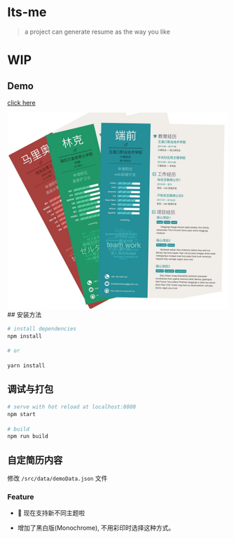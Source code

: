 # Its-me

> a project can generate resume as the way you like

# WIP

## Demo

[click here](https://jeoy.github.io/its-me/demo/)

<img src='./src/assets/themes.jpg' />
## 安装方法

```bash
# install dependencies
npm install

# or

yarn install

```

## 调试与打包

```bash
# serve with hot reload at localhost:8080
npm start

# build
npm run build
```

## 自定简历内容

修改 `/src/data/demoData.json` 文件

### Feature

-   🎨 现在支持新不同主题啦

-   增加了黑白版(Monochrome), 不用彩印时选择这种方式。
